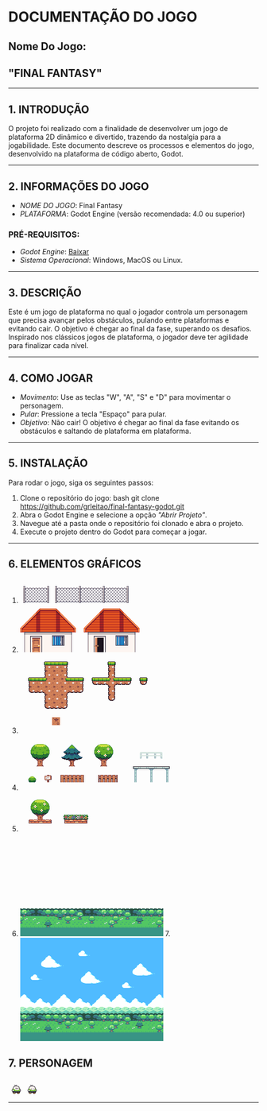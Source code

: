 # DOCUMENTAÇÃO DO JOGO

## Nome Do Jogo:
## "FINAL FANTASY"

---

## 1. INTRODUÇÃO

O projeto foi realizado com a finalidade de desenvolver um jogo de plataforma 2D dinâmico e divertido, trazendo da nostalgia para a jogabilidade. Este documento descreve os processos e elementos do jogo, desenvolvido na plataforma de código aberto, Godot.

---

## 2. INFORMAÇÕES DO JOGO

- _NOME DO JOGO_: Final Fantasy
- _PLATAFORMA_: Godot Engine (versão recomendada: 4.0 ou superior)

### PRÉ-REQUISITOS:

- _Godot Engine_: [Baixar](https://godotengine.org/download)
- _Sistema Operacional_: Windows, MacOS ou Linux.

---

## 3. DESCRIÇÃO

Este é um jogo de plataforma no qual o jogador controla um personagem que precisa avançar pelos obstáculos, pulando entre plataformas e evitando cair. O objetivo é chegar ao final da fase, superando os desafios. Inspirado nos clássicos jogos de plataforma, o jogador deve ter agilidade para finalizar cada nível.

---

## 4. COMO JOGAR

- _Movimento_: Use as teclas "W", "A", "S" e "D" para movimentar o personagem.
- _Pular_: Pressione a tecla "Espaço" para pular.
- _Objetivo_: Não cair! O objetivo é chegar ao final da fase evitando os obstáculos e saltando de plataforma em plataforma.

---

## 5. INSTALAÇÃO

Para rodar o jogo, siga os seguintes passos:

1. Clone o repositório do jogo:
   bash
   git clone https://github.com/grleitao/final-fantasy-godot.git
2. Abra o Godot Engine e selecione a opção _"Abrir Projeto"_.
3. Navegue até a pasta onde o repositório foi clonado e abra o projeto.
4. Execute o projeto dentro do Godot para começar a jogar.

---

## 6. ELEMENTOS GRÁFICOS

1. ![Cerca)](<IMG/cerca.png>)
2. ![Casa)](<IMG/casa.png>)
3. ![Bloco-Textura)](<IMG/subida.png>)
4. ![Elementos)](<IMG/arvores.png>)
5. ![Platas)](<IMG/arvore.png>)
6. ![Cénario)](IMG/planta.png) 
7.![Cénario: Céu](<IMG/horizonte.png>)

## 7. PERSONAGEM
![Personagem)](<IMG/personagem.png>)

---

